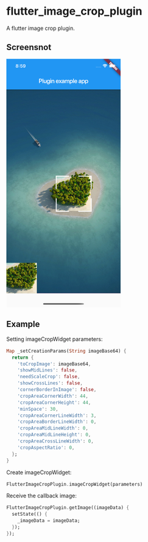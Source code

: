 <!--
 * @Author: Ning
 * @Date: 2019-12-05 17:12:41
 * @LastEditTime: 2019-12-10 10:29:47
 * @LastEditors: Please set LastEditors
 * @Description: Flutter Image Crop Plugin
 * @FilePath: /flutter_image_crop_plugin/README.md
 -->
# flutter_image_crop_plugin

A flutter image crop plugin.

## Screensnot
<img src="https://raw.githubusercontent.com/NingLi-iOSer/flutter_image_crop_plugin/master/preview.png" width="300">

## Example

Setting imageCropWidget parameters:
```dart
Map _setCreationParams(String imageBase64) {
  return {
    'toCropImage': imageBase64,
    'showMidLines': false,
    'needScaleCrop': false,
    'showCrossLines': false,
    'cornerBorderInImage': false,
    'cropAreaCornerWidth': 44,
    'cropAreaCornerHeight': 44,
    'minSpace': 30,
    'cropAreaCornerLineWidth': 3,
    'cropAreaBorderLineWidth': 0,
    'cropAreaMidLineWidth': 0,
    'cropAreaMidLineHeight': 0,
    'cropAreaCrossLineWidth': 0,
    'cropAspectRatio': 0,
  };
}
```

Create imageCropWidget:
```dart
FlutterImageCropPlugin.imageCropWidget(parameters)
```

Receive the callback image:
```dart
FlutterImageCropPlugin.getImage((imageData) {
  setState(() {
    _imageData = imageData;
  });
});
```